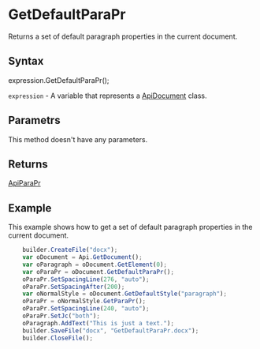 # GetDefaultParaPr

Returns a set of default paragraph properties in the current document.

## Syntax

expression.GetDefaultParaPr();

`expression` - A variable that represents a [ApiDocument](../ApiDocument.md) class.

## Parametrs

This method doesn't have any parameters.

## Returns

[ApiParaPr](../../ApiParaPr/ApiParaPr.md)

## Example

This example shows how to get a set of default paragraph properties in the current document.

```javascript
	builder.CreateFile("docx");
	var oDocument = Api.GetDocument();
	var oParagraph = oDocument.GetElement(0);
	var oParaPr = oDocument.GetDefaultParaPr();
	oParaPr.SetSpacingLine(276, "auto");
	oParaPr.SetSpacingAfter(200);
	var oNormalStyle = oDocument.GetDefaultStyle("paragraph");
	oParaPr = oNormalStyle.GetParaPr();
	oParaPr.SetSpacingLine(240, "auto");
	oParaPr.SetJc("both");
	oParagraph.AddText("This is just a text.");
	builder.SaveFile("docx", "GetDefaultParaPr.docx");
	builder.CloseFile();
```